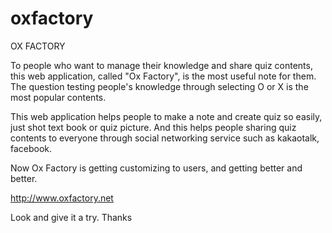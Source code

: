 # oxfactory

OX FACTORY

To people who want to manage their knowledge and share quiz contents, this web application, called "Ox Factory", is the most useful note for them.
The question testing people's knowledge through selecting O or X is the most popular contents.  

This web application helps people to make a note and create quiz so easily, just shot text book or quiz picture. 
And this helps people sharing quiz contents to everyone through social networking service such as kakaotalk, facebook.

Now Ox Factory is getting customizing to users, and getting better and better. 

http://www.oxfactory.net 

Look and give it a try. Thanks 
